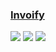 ### [Invoify](https://github.com/al1abb/invoify)

![](https://img.shields.io/github/license/al1abb/invoify?label=&style=flat-square) [![](https://img.shields.io/github/last-commit/scillidan/invoify/main?label=&style=flat-square)](https://github.com/scillidan/invoify) ![](https://img.shields.io/badge/Vercel-black?style=flat&logo=Vercel&logoColor=white)